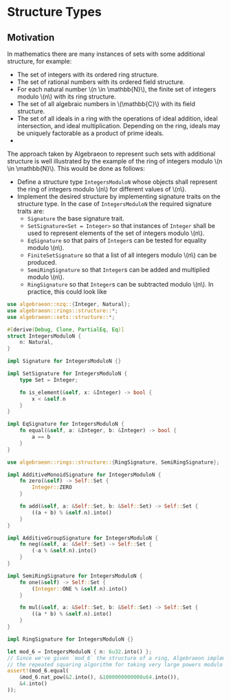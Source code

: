 # Structure Types

## Motivation

In mathematics there are many instances of sets with some additional structure, for example:
 - The set of integers with its ordered ring structure.
 - The set of rational numbers with its ordered field structure.
 - For each natural number \\(n \in \mathbb{N}\\), the finite set of integers modulo \\(n\\) with its ring structure.
 - The set of all algebraic numbers in \\(\mathbb{C}\\) with its field structure.
 - The set of all ideals in a ring with the operations of ideal addition, ideal intersection, and ideal multiplication. Depending on the ring, ideals may be uniquely factorable as a product of prime ideals.
 - 
The approach taken by Algebraeon to represent such sets with additional structure is well illustrated by the example of the ring of integers modulo \\(n \in \mathbb{N}\\). This would be done as follows:
 - Define a structure type `IntegersModuloN` whose objects shall represent the ring of integers modulo \\(n\\) for different values of \\(n\\).
 - Implement the desired structure by implementing signature traits on the structure type. In the case of `IntegersModuloN` the required signature traits are:
   - `Signature` the base signature trait.
   - `SetSignature<Set = Integer>` so that instances of `Integer` shall be used to represent elements of the set of integers modulo \\(n\\).
   - `EqSignature` so that pairs of `Integer`s can be tested for equality modulo \\(n\\).
   - `FiniteSetSignature` so that a list of all integers modulo \\(n\\) can be produced.
   - `SemiRingSignature` so that `Integer`s can be added and multiplied modulo \\(n\\).
   - `RingSignature` so that `Integer`s can be subtracted modulo \\(n\\).
In practice, this could look like
```rust
use algebraeon::nzq::{Integer, Natural};
use algebraeon::rings::structure::*;
use algebraeon::sets::structure::*;

#[derive(Debug, Clone, PartialEq, Eq)]
struct IntegersModuloN {
    n: Natural,
}

impl Signature for IntegersModuloN {}

impl SetSignature for IntegersModuloN {
    type Set = Integer;

    fn is_element(&self, x: &Integer) -> bool {
        x < &self.n
    }
}

impl EqSignature for IntegersModuloN {
    fn equal(&self, a: &Integer, b: &Integer) -> bool {
        a == b
    }
}

use algebraeon::rings::structure::{RingSignature, SemiRingSignature};

impl AdditiveMonoidSignature for IntegersModuloN {
    fn zero(&self) -> Self::Set {
        Integer::ZERO
    }

    fn add(&self, a: &Self::Set, b: &Self::Set) -> Self::Set {
        ((a + b) % &self.n).into()
    }
}

impl AdditiveGroupSignature for IntegersModuloN {
    fn neg(&self, a: &Self::Set) -> Self::Set {
        (-a % &self.n).into()
    }
}

impl SemiRingSignature for IntegersModuloN {
    fn one(&self) -> Self::Set {
        (Integer::ONE % &self.n).into()
    }

    fn mul(&self, a: &Self::Set, b: &Self::Set) -> Self::Set {
        ((a * b) % &self.n).into()
    }
}

impl RingSignature for IntegersModuloN {}

let mod_6 = IntegersModuloN { n: 6u32.into() };
// Since we've given `mod_6` the structure of a ring, Algebraeon implements
// the repeated squaring algorithm for taking very large powers modulo `n`.
assert!(mod_6.equal(
    &mod_6.nat_pow(&2.into(), &1000000000000u64.into()),
    &4.into()
));
```